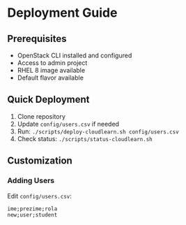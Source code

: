 # Deployment Guide

## Prerequisites
- OpenStack CLI installed and configured
- Access to admin project
- RHEL 8 image available
- Default flavor available

## Quick Deployment
1. Clone repository
2. Update `config/users.csv` if needed
3. Run: `./scripts/deploy-cloudlearn.sh config/users.csv`
4. Check status: `./scripts/status-cloudlearn.sh`

## Customization
### Adding Users
Edit `config/users.csv`:
```csv
ime;prezime;rola
new;user;student